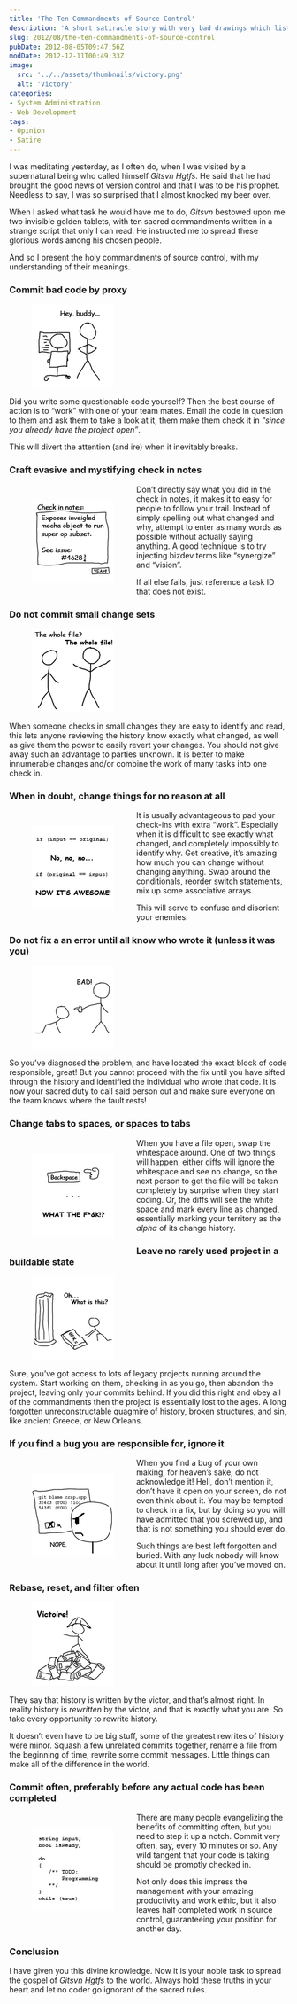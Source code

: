 ```yaml
---
title: 'The Ten Commandments of Source Control'
description: 'A short satiracle story with very bad drawings which lists out ten very bad source control practices that can happen to programmers while on the job.'
slug: 2012/08/the-ten-commandments-of-source-control
pubDate: 2012-08-05T09:47:56Z
modDate: 2012-12-11T00:49:33Z
image:
  src: '../../assets/thumbnails/victory.png'
  alt: 'Victory'
categories:
- System Administration
- Web Development
tags:
- Opinion
- Satire
---
```


I was meditating yesterday, as I often do, when I was visited by a supernatural being who called himself *Gitsvn Hgtfs*. He said that he had brought the good news of version control and that I was to be his prophet. Needless to say, I was so surprised that I almost knocked my beer over.

When I asked what task he would have me to do, *Gitsvn* bestowed upon me two invisible golden tablets, with ten sacred commandments written in a strange script that only I can read. He instructed me to spread these glorious words among his chosen people.

And so I present the holy commandments of source control, with my understanding of their meanings.

<!-- more -->

### Commit bad code by proxy

<figure>

![Perfection](../../assets/postimages/ten-commandments/buddy.png)

</figure>

Did you write some questionable code yourself? Then the best course of action is to “work” with one of your team mates. Email the code in question to them and ask them to take a look at it, them make them check it in *“since you already have the project open”*.

This will divert the attention (and ire) when it inevitably breaks.

### Craft evasive and mystifying check in notes

<figure style="float: left;">

![Perfection](../../assets/postimages/ten-commandments/notes.png)

</figure>

Don’t directly say what you did in the check in notes, it makes it to easy for people to follow your trail. Instead of simply spelling out what changed and why, attempt to enter as many words as possible without actually saying anything. A good technique is to try injecting bizdev terms like “synergize” and “vision”.

If all else fails, just reference a task ID that does not exist.

### Do not commit small change sets

<figure>

![Perfection](../../assets/postimages/ten-commandments/diff.png)

</figure>

When someone checks in small changes they are easy to identify and read, this lets anyone reviewing the history know exactly what changed, as well as give them the power to easily revert your changes. You should not give away such an advantage to parties unknown. It is better to make innumerable changes and/or combine the work of many tasks into one check in.

### When in doubt, change things for no reason at all

<figure style="float: left;">

![Perfection](../../assets/postimages/ten-commandments/if.png)

</figure>

It is usually advantageous to pad your check-ins with extra “work”. Especially when it is difficult to see exactly what changed, and completely impossibly to identify why. Get creative, it’s amazing how much you can change without changing anything. Swap around the conditionals, reorder switch statements, mix up some associative arrays.

This will serve to confuse and disorient your enemies.

### Do not fix a an error until all know who wrote it (unless it was you)

<figure>

![Perfection](../../assets/postimages/ten-commandments/bad.png)

</figure>

So you’ve diagnosed the problem, and have located the exact block of code responsible, great! But you cannot proceed with the fix until you have sifted through the history and identified the individual who wrote that code. It is now your sacred duty to call said person out and make sure everyone on the team knows where the fault rests!

### Change tabs to spaces, or spaces to tabs

<figure style="float: left;">

![Perfection](../../assets/postimages/ten-commandments/backspace.png)

</figure>

When you have a file open, swap the whitespace around. One of two things will happen, either diffs will ignore the whitespace and see no change, so the next person to get the file will be taken completely by surprise when they start coding. Or, the diffs will see the white space and mark every line as changed, essentially marking your territory as the *alpha* of its change history.

### Leave no rarely used project in a buildable state

<figure>

![Perfection](../../assets/postimages/ten-commandments/gfx.png)

</figure>

Sure, you’ve got access to lots of legacy projects running around the system. Start working on them, checking in as you go, then abandon the project, leaving only your commits behind. If you did this right and obey all of the commandments then the project is essentially lost to the ages. A long forgotten unreconstructable quagmire of history, broken structures, and sin, like ancient Greece, or New Orleans.

### If you find a bug you are responsible for, ignore it

<figure style="float: left;">

![Perfection](../../assets/postimages/ten-commandments/blame.png)

</figure>

When you find a bug of your own making, for heaven’s sake, do not acknowledge it! Hell, don’t mention it, don’t have it open on your screen, do not even think about it. You may be tempted to check in a fix, but by doing so you will have admitted that you screwed up, and that is not something you should ever do.

Such things are best left forgotten and buried. With any luck nobody will know about it until long after you’ve moved on.

### Rebase, reset, and filter often

<figure>

![Perfection](../../assets/postimages/ten-commandments/victoire.png)

</figure>

They say that history is written by the victor, and that’s almost right. In reality history is *rewritten* by the victor, and that is exactly what you are. So take every opportunity to rewrite history.

It doesn’t even have to be big stuff, some of the greatest rewrites of history were minor. Squash a few unrelated commits together, rename a file from the beginning of time, rewrite some commit messages. Little things can make all of the difference in the world.

### Commit often, preferably before any actual code has been completed

<figure style="float: left;">

![Perfection](../../assets/postimages/ten-commandments/todo.png)

</figure>

There are many people evangelizing the benefits of committing often, but you need to step it up a notch. Commit very often, say, every 10 minutes or so. Any wild tangent that your code is taking should be promptly checked in.

Not only does this impress the management with your amazing productivity and work ethic, but it also leaves half completed work in source control, guaranteeing your position for another day.

### Conclusion

I have given you this divine knowledge. Now it is your noble task to spread the gospel of *Gitsvn Hgtfs* to the world. Always hold these truths in your heart and let no coder go ignorant of the sacred rules.
